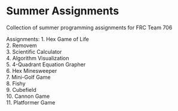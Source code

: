 # Summer Assignments
Collection of summer programming assignments for FRC Team 706


Assignments: 
	1. Hex Game of Life  
	2. Removem  		
	3. Scientific Calculator  			
	4. Algorithm Visualization  		
	5. 4-Quadrant Equation Grapher  
	6. Hex Minesweeper  
	7. Mini-Golf Game  		
	8. Fishy  				
	9. Cubefield  			
	10. Cannon Game  			
	11. Platformer Game  